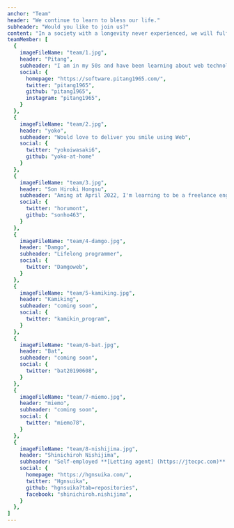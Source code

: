 ```yaml
---
anchor: "Team"
header: "We continue to learn to bless our life."
subheader: "Would you like to join us?"
content: "In a society with a longevity never experienced, we will fulfill our dream  and prosper by learning further. How about to strive together?"
teamMember: [
  {
    imageFileName: "team/1.jpg",
    header: "Pitang",
    subheader: "I am in my 50s and have been learning about web technologies on my own since January 2019. Currently learning Gatsby + Shopify, Next.js",
    social: {
      homepage: "https://software.pitang1965.com/",
      twitter: "pitang1965",
      github: "pitang1965",
      instagram: "pitang1965",
    }
  },
  {
    imageFileName: "team/2.jpg",
    header: "yoko",
    subheader: "Would love to deliver you smile using Web",
    social: {
      twitter: "yokoiwasaki6",
      github: "yoko-at-home"
    }
  },
  {
    imageFileName: "team/3.jpg",
    header: "Son Hiroki Hongsu",
    subheader: "Aming at April 2022, I'm learning to be a freelance engineer!",
    social: {
      twitter: "horumont",
      github: "sonho463",
    }
  },
  {
    imageFileName: "team/4-damgo.jpg",
    header: "Damgo",
    subheader: "Lifelong programmer",
    social: {
      twitter: "Damgoweb",
    }
  },
  {
    imageFileName: "team/5-kamiking.jpg",
    header: "Kamiking",
    subheader: "coming soon",
    social: {
      twitter: "kamikin_program",
    }
  },
  {
    imageFileName: "team/6-bat.jpg",
    header: "Bat",
    subheader: "coming soon",
    social: {
      twitter: "bat20190608",
    }
  },
  {
    imageFileName: "team/7-miemo.jpg",
    header: "miemo",
    subheader: "coming soon",
    social: {
      twitter: "miemo78",
    }
  },
  {
    imageFileName: "team/8-nishijima.jpg",
    header: "Shinichiroh Nishijima",
    subheader: "Self-employed **[Letting agent] (https://jtecpc.com)** in London, studying marketing, front-end and English with the aim of becoming a Shopify developer",
    social: {
      homepage: "https://hgnsuika.com/",
      twitter: "Hgnsuika",
      github: "hgnsuika?tab=repositories",
      facebook: "shinichiroh.nishijima",
    }
  },
]
---
```

